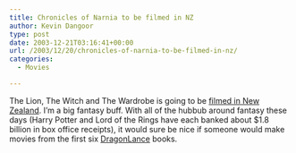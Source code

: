 ```yaml
---
title: Chronicles of Narnia to be filmed in NZ
author: Kevin Dangoor
type: post
date: 2003-12-21T03:16:41+00:00
url: /2003/12/20/chronicles-of-narnia-to-be-filmed-in-nz/
categories:
  - Movies

---
```

The Lion, The Witch and The Wardrobe is going to be [filmed in New Zealand][1]. I&#8217;m a big fantasy buff. With all of the hubbub around fantasy these days (Harry Potter and Lord of the Rings have each banked about $1.8 billion in box office receipts), it would sure be nice if someone would make movies from the first six [DragonLance][2] books.

 [1]: http://onenews.nzoom.com/onenews_detail/0,1227,243943-1-455,00.html "NZOOM - ONE News - Entertainment"
 [2]: http://www.dragonlance.com/